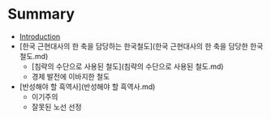 # Summary

* [Introduction](README.md)
* [한국 근현대사의 한 축을 담당하는 한국철도](한국 근현대사의 한 축을 담당한 한국철도.md)
   * [침략의 수단으로 사용된 철도](침략의 수단으로 사용된 철도.md)
   * 경제 발전에 이바지한 철도
* [반성해야 할 흑역사](반성해야 할 흑역사.md)
   * 이기주의
   * 잘못된 노선 선정

